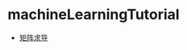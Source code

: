 # machineLearningTutorial

- [矩阵求导](https://github.com/MorvanLi/machineLearningTutorial/blob/main/matrixDerivative.ipynb)